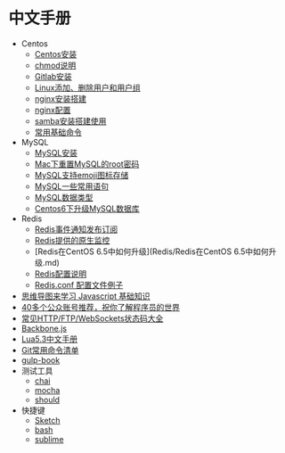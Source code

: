 # 中文手册

- Centos 
    - [Centos安装](Centos/centos.md)
    - [chmod说明](Centos/chmod.md)
    - [Gitlab安装](Centos/gitlab安装.md)
    - [Linux添加、删除用户和用户组](Centos/Linux添加、删除用户和用户组.md)
    - [nginx安装搭建](Centos/nginx安装.md)
    - [nginx配置](Centos/nginx配置.md)
    - [samba安装搭建使用](Centos/samba.md)
    - [常用基础命令](Centos/常用基础命令.md)
- MySQL
    - [MySQL安装](MySQL/mysql安装.md)
    - [Mac下重置MySQL的root密码](MySQL/Mac下重置MySQL的root密码.md)
    - [MySQL支持emoji图标存储](MySQL/让MySQL支持emoji图标存储.md)
    - [MySQL一些常用语句](MySQL/MySQL%E4%B8%80%E4%BA%9B%E5%B8%B8%E7%94%A8%E8%AF%AD%E5%8F%A5.md)
    - [MySQL数据类型](MySQL/MySQL数据类型.md)
    - [Centos6下升级MySQL数据库](MySQL/Centos6下升级MySQL数据库.md)
- Redis
    - [Redis事件通知发布订阅](Redis/Redis事件通知发布订阅.md)
    - [Redis提供的原生监控](Redis/Redis提供的原生监控.md)
    - [Redis在CentOS 6.5中如何升级](Redis/Redis在CentOS 6.5中如何升级.md)
    - [Redis配置说明](Redis/Redis配置说明.md)
    - [Redis.conf 配置文件例子](Redis/Redis.conf)
- [思维导图来学习 Javascript 基础知识](Javascript/)
- [40多个公众账号推荐，祝你了解程序员的世界](other/公众账号推荐.md)
- [常见HTTP/FTP/WebSockets状态码大全](other/HTTP-Status-codes.md)
- [Backbone.js](http://jaywcjlove.github.io/handbook/index.html)
- [Lua5.3中文手册](other/Lua5.3.md)
- [Git常用命令清单](other/Git%E5%B8%B8%E7%94%A8%E5%91%BD%E4%BB%A4%E6%B8%85%E5%8D%95.md)
- [gulp-book](http://jaywcjlove.github.io/handbook/html/gulp-book.html)
- 测试工具
    - [chai](http://jaywcjlove.github.io/handbook/html/%E6%B5%8B%E8%AF%95%E5%B7%A5%E5%85%B7/chai.html)
    - [mocha](http://jaywcjlove.github.io/handbook/html/%E6%B5%8B%E8%AF%95%E5%B7%A5%E5%85%B7/mocha.html)
    - [should](http://jaywcjlove.github.io/handbook/html/%E6%B5%8B%E8%AF%95%E5%B7%A5%E5%85%B7/should.html)
- 快捷键
    - [Sketch](http://jaywcjlove.github.io/handbook/html/Shortcuts/Sketch.html)
    - [bash](http://jaywcjlove.github.io/handbook/html/Shortcuts/bash.html)
    - [sublime](http://jaywcjlove.github.io/handbook/html/Shortcuts/sublime.html)